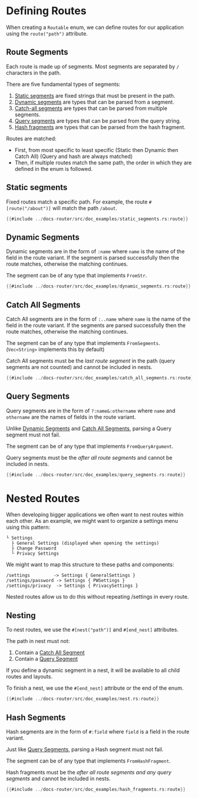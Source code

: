 # Defining Routes

When creating a `Routable` enum, we can define routes for our application using the `route("path")` attribute.

## Route Segments

Each route is made up of segments. Most segments are separated by `/` characters in the path.

There are five fundamental types of segments:

1. [Static segments](#static-segments) are fixed strings that must be present in the path.
2. [Dynamic segments](#dynamic-segments) are types that can be parsed from a segment.
3. [Catch-all segments](#catch-all-segments) are types that can be parsed from multiple segments.
4. [Query segments](#query-segments) are types that can be parsed from the query string.
4. [Hash fragments](#hash-segments) are types that can be parsed from the hash fragment.

Routes are matched:

- First, from most specific to least specific (Static then Dynamic then Catch All) (Query and hash are always matched)
- Then, if multiple routes match the same path, the order in which they are defined in the enum is followed.

## Static segments

Fixed routes match a specific path. For example, the route `#[route("/about")]` will match the path `/about`.

```rust
{{#include ../docs-router/src/doc_examples/static_segments.rs:route}}
```

## Dynamic Segments

Dynamic segments are in the form of `:name` where `name` is
the name of the field in the route variant. If the segment is parsed
successfully then the route matches, otherwise the matching continues.

The segment can be of any type that implements `FromStr`.

```rust
{{#include ../docs-router/src/doc_examples/dynamic_segments.rs:route}}
```

## Catch All Segments

Catch All segments are in the form of `:..name` where `name` is the name of the field in the route variant. If the segments are parsed successfully then the route matches, otherwise the matching continues.

The segment can be of any type that implements `FromSegments`. (`Vec<String>` implements this by default)

Catch All segments must be the _last route segment_ in the path (query segments are not counted) and cannot be included in nests.

```rust
{{#include ../docs-router/src/doc_examples/catch_all_segments.rs:route}}
```

## Query Segments

Query segments are in the form of `?:name&:othername` where `name` and `othername` are the names of fields in the route variant.

Unlike [Dynamic Segments](#dynamic-segments) and [Catch All Segments](#catch-all-segments), parsing a Query segment must not fail.

The segment can be of any type that implements `FromQueryArgument`.

Query segments must be the _after all route segments_ and cannot be included in nests.

```rust
{{#include ../docs-router/src/doc_examples/query_segments.rs:route}}
```



# Nested Routes

When developing bigger applications we often want to nest routes within each
other. As an example, we might want to organize a settings menu using this
pattern:

```plain
└ Settings
  ├ General Settings (displayed when opening the settings)
  ├ Change Password
  └ Privacy Settings
```

We might want to map this structure to these paths and components:

```plain
/settings		  -> Settings { GeneralSettings }
/settings/password -> Settings { PWSettings }
/settings/privacy  -> Settings { PrivacySettings }
```

Nested routes allow us to do this without repeating /settings in every route.

## Nesting

To nest routes, we use the `#[nest("path")]` and `#[end_nest]` attributes.

The path in nest must not:

1. Contain a [Catch All Segment](routes.md#catch-all-segments)
2. Contain a [Query Segment](routes.md#query-segments)

If you define a dynamic segment in a nest, it will be available to all child routes and layouts.

To finish a nest, we use the `#[end_nest]` attribute or the end of the enum.

```rust
{{#include ../docs-router/src/doc_examples/nest.rs:route}}

```
## Hash Segments

Hash segments are in the form of `#:field` where `field` is a field in the route variant.

Just like [Query Segments](#query-segments), parsing a Hash segment must not fail.

The segment can be of any type that implements `FromHashFragment`.

Hash fragments must be the _after all route segments and any query segments_ and cannot be included in nests.

```rust
{{#include ../docs-router/src/doc_examples/hash_fragments.rs:route}}
```
